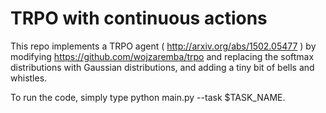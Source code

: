 # TRPO with continuous actions

This repo implements a TRPO agent ( http://arxiv.org/abs/1502.05477 ) by modifying https://github.com/wojzaremba/trpo and replacing the softmax distributions with Gaussian distributions, and adding a tiny bit of bells and whistles.

To run the code, simply type python main.py --task $TASK_NAME.
